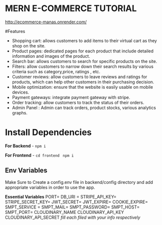 # MERN E-COMMERCE TUTORIAL

http://ecommerce-manas.onrender.com/

#Features

- Shopping cart: allows customers to add items to their virtual cart as they shop on the site.
- Product pages: dedicated pages for each product that include detailed information and images of the product.
- Search bar: allows customers to search for specific products on the site.
- Filters: allow customers to narrow down their search results by various criteria such as category,price, ratings , etc.
- Customer reviews: allow customers to leave reviews and ratings for products, which can help other customers in their purchasing decision.
- Mobile optimization: ensure that the website is easily usable on mobile devices.
- Payment gateways: integrate payment gateway with stripe.
- Order tracking: allow customers to track the status of their orders.
- Admin Panel : Admin can track orders, product stocks, various analytics graphs.

# Install Dependencies

**For Backend** - `npm i`

**For Frontend** - `cd frontend` ` npm i`

## Env Variables

Make Sure to Create a config.env file in backend/config directory and add appropriate variables in order to use the app.

**Essential Variables**
PORT=
DB_URI =
STRIPE_API_KEY=
STRIPE_SECRET_KEY=
JWT_SECRET=
JWT_EXPIRE=
COOKIE_EXPIRE=
SMPT_SERVICE =
SMPT_MAIL=
SMPT_PASSWORD=
SMPT_HOST=
SMPT_PORT=
CLOUDINARY_NAME
CLOUDINARY_API_KEY
CLOUDINARY_API_SECRET
_fill each filed with your info respectively_
